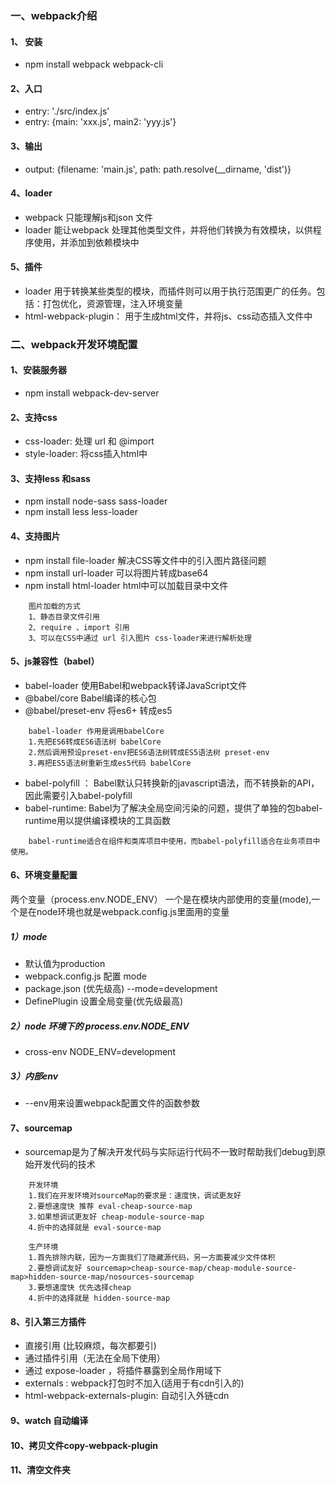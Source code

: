 ### 一、webpack介绍
#### 1、 安装
- npm install webpack webpack-cli

#### 2、入口
- entry: './src/index.js'
- entry: {main: 'xxx.js', main2: 'yyy.js'}

#### 3、输出
- output: {filename: 'main.js', path: path.resolve(__dirname, 'dist')}

#### 4、loader
- webpack 只能理解js和json 文件
- loader 能让webpack 处理其他类型文件，并将他们转换为有效模块，以供程序使用，并添加到依赖模块中

#### 5、插件
- loader 用于转换某些类型的模块，而插件则可以用于执行范围更广的任务。包括：打包优化，资源管理，注入环境变量
- html-webpack-plugin： 用于生成html文件，并将js、css动态插入文件中


### 二、webpack开发环境配置

#### 1、安装服务器
- npm install webpack-dev-server

#### 2、支持css
- css-loader: 处理 url 和 @import
- style-loader: 将css插入html中

#### 3、支持less 和sass
- npm install node-sass sass-loader
- npm install less less-loader

#### 4、支持图片
- npm install file-loader 解决CSS等文件中的引入图片路径问题 
- npm install url-loader 可以将图片转成base64
- npm install html-loader html中可以加载目录中文件

```
    图片加载的方式
    1、静态目录文件引用
    2、require 、import 引用
    3、可以在CSS中通过 url 引入图片 css-loader来进行解析处理
```

#### 5、js兼容性（babel）
- babel-loader 使用Babel和webpack转译JavaScript文件
- @babel/core Babel编译的核心包
- @babel/preset-env 将es6+ 转成es5
```
    babel-loader 作用是调用babelCore
    1.先把ES6转成ES6语法树 babelCore
    2.然后调用预设preset-env把ES6语法树转成ES5语法树 preset-env
    3.再把ES5语法树重新生成es5代码 babelCore
```

- babel-polyfill ： Babel默认只转换新的javascript语法，而不转换新的API，因此需要引入babel-polyfill
- babel-runtime: Babel为了解决全局空间污染的问题，提供了单独的包babel-runtime用以提供编译模块的工具函数
```
    babel-runtime适合在组件和类库项目中使用，而babel-polyfill适合在业务项目中使用。
```
#### 6、环境变量配置
两个变量（process.env.NODE_ENV） 一个是在模块内部使用的变量(mode),一个是在node环境也就是webpack.config.js里面用的变量
##### 1）mode
- 默认值为production
- webpack.config.js 配置 mode
- package.json (优先级高)  --mode=development
- DefinePlugin 设置全局变量(优先级最高)

##### 2）node 环境下的 process.env.NODE_ENV
- cross-env NODE_ENV=development

##### 3）内部env
- --env用来设置webpack配置文件的函数参数

#### 7、sourcemap
- sourcemap是为了解决开发代码与实际运行代码不一致时帮助我们debug到原始开发代码的技术
```
    开发环境
    1.我们在开发环境对sourceMap的要求是：速度快，调试更友好
    2.要想速度快 推荐 eval-cheap-source-map
    3.如果想调试更友好 cheap-module-source-map
    4.折中的选择就是 eval-source-map

    生产环境
    1.首先排除内联，因为一方面我们了隐藏源代码，另一方面要减少文件体积
    2.要想调试友好 sourcemap>cheap-source-map/cheap-module-source-map>hidden-source-map/nosources-sourcemap
    3.要想速度快 优先选择cheap
    4.折中的选择就是 hidden-source-map
```

#### 8、引入第三方插件

- 直接引用 (比较麻烦，每次都要引)
- 通过插件引用（无法在全局下使用）
- 通过 expose-loader ，将插件暴露到全局作用域下
- externals : webpack打包时不加入(适用于有cdn引入的)
- html-webpack-externals-plugin: 自动引入外链cdn

#### 9、watch 自动编译

#### 10、拷贝文件copy-webpack-plugin

#### 11、清空文件夹